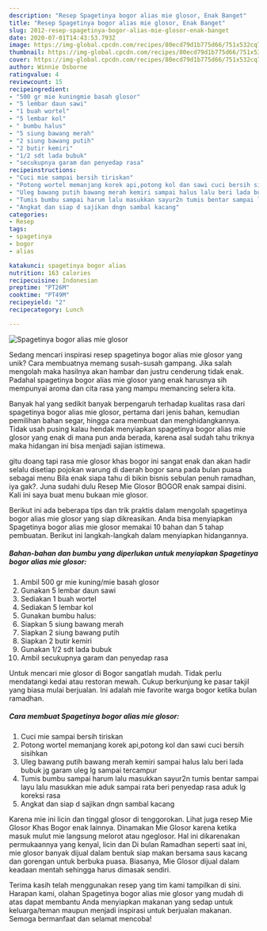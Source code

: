 ```yaml
---
description: "Resep Spagetinya bogor alias mie glosor, Enak Banget"
title: "Resep Spagetinya bogor alias mie glosor, Enak Banget"
slug: 2012-resep-spagetinya-bogor-alias-mie-glosor-enak-banget
date: 2020-07-01T14:43:53.793Z
image: https://img-global.cpcdn.com/recipes/80ecd79d1b775d66/751x532cq70/spagetinya-bogor-alias-mie-glosor-foto-resep-utama.jpg
thumbnail: https://img-global.cpcdn.com/recipes/80ecd79d1b775d66/751x532cq70/spagetinya-bogor-alias-mie-glosor-foto-resep-utama.jpg
cover: https://img-global.cpcdn.com/recipes/80ecd79d1b775d66/751x532cq70/spagetinya-bogor-alias-mie-glosor-foto-resep-utama.jpg
author: Winnie Osborne
ratingvalue: 4
reviewcount: 15
recipeingredient:
- "500 gr mie kuningmie basah glosor"
- "5 lembar daun sawi"
- "1 buah wortel"
- "5 lembar kol"
- " bumbu halus"
- "5 siung bawang merah"
- "2 siung bawang putih"
- "2 butir kemiri"
- "1/2 sdt lada bubuk"
- "secukupnya garam dan penyedap rasa"
recipeinstructions:
- "Cuci mie sampai bersih tiriskan"
- "Potong wortel memanjang korek api,potong kol dan sawi cuci bersih sisihkan"
- "Uleg bawang putih bawang merah kemiri sampai halus lalu beri lada bubuk jg garam uleg lg sampai tercampur"
- "Tumis bumbu sampai harum lalu masukkan sayur2n tumis bentar sampai layu lalu masukkan mie aduk sampai rata beri penyedap rasa aduk lg koreksi rasa"
- "Angkat dan siap d sajikan dngn sambal kacang"
categories:
- Resep
tags:
- spagetinya
- bogor
- alias

katakunci: spagetinya bogor alias 
nutrition: 163 calories
recipecuisine: Indonesian
preptime: "PT26M"
cooktime: "PT49M"
recipeyield: "2"
recipecategory: Lunch

---
```



![Spagetinya bogor alias mie glosor](https://img-global.cpcdn.com/recipes/80ecd79d1b775d66/751x532cq70/spagetinya-bogor-alias-mie-glosor-foto-resep-utama.jpg)

Sedang mencari inspirasi resep spagetinya bogor alias mie glosor yang unik? Cara membuatnya memang susah-susah gampang. Jika salah mengolah maka hasilnya akan hambar dan justru cenderung tidak enak. Padahal spagetinya bogor alias mie glosor yang enak harusnya sih mempunyai aroma dan cita rasa yang mampu memancing selera kita.

Banyak hal yang sedikit banyak berpengaruh terhadap kualitas rasa dari spagetinya bogor alias mie glosor, pertama dari jenis bahan, kemudian pemilihan bahan segar, hingga cara membuat dan menghidangkannya. Tidak usah pusing kalau hendak menyiapkan spagetinya bogor alias mie glosor yang enak di mana pun anda berada, karena asal sudah tahu triknya maka hidangan ini bisa menjadi sajian istimewa.

gitu doang tapi rasa mie glosor khas bogor ini sangat enak dan akan hadir selalu disetiap pojokan warung di daerah bogor sana pada bulan puasa sebagai menu Bila enak siapa tahu di bikin bisnis sebulan penuh ramadhan, iya gak?. Juna sudahi dulu Resep Mie Glosor BOGOR enak sampai disini. Kali ini saya buat menu bukaan mie glosor.


Berikut ini ada beberapa tips dan trik praktis dalam mengolah spagetinya bogor alias mie glosor yang siap dikreasikan. Anda bisa menyiapkan Spagetinya bogor alias mie glosor memakai 10 bahan dan 5 tahap pembuatan. Berikut ini langkah-langkah dalam menyiapkan hidangannya.

<!--inarticleads1-->

##### Bahan-bahan dan bumbu yang diperlukan untuk menyiapkan Spagetinya bogor alias mie glosor:

1. Ambil 500 gr mie kuning/mie basah glosor
1. Gunakan 5 lembar daun sawi
1. Sediakan 1 buah wortel
1. Sediakan 5 lembar kol
1. Gunakan  bumbu halus:
1. Siapkan 5 siung bawang merah
1. Siapkan 2 siung bawang putih
1. Siapkan 2 butir kemiri
1. Gunakan 1/2 sdt lada bubuk
1. Ambil secukupnya garam dan penyedap rasa


Untuk mencari mie glosor di Bogor sangatlah mudah. Tidak perlu mendatangi kedai atau restoran mewah. Cukup berkunjung ke pasar takjil yang biasa mulai berjualan. Ini adalah mie favorite warga bogor ketika bulan ramadhan. 

<!--inarticleads2-->

##### Cara membuat Spagetinya bogor alias mie glosor:

1. Cuci mie sampai bersih tiriskan
1. Potong wortel memanjang korek api,potong kol dan sawi cuci bersih sisihkan
1. Uleg bawang putih bawang merah kemiri sampai halus lalu beri lada bubuk jg garam uleg lg sampai tercampur
1. Tumis bumbu sampai harum lalu masukkan sayur2n tumis bentar sampai layu lalu masukkan mie aduk sampai rata beri penyedap rasa aduk lg koreksi rasa
1. Angkat dan siap d sajikan dngn sambal kacang


Karena mie ini licin dan tinggal glosor di tenggorokan. Lihat juga resep Mie Glosor Khas Bogor enak lainnya. Dinamakan Mie Glosor karena ketika masuk mulut mie langsung melorot atau ngeglosor. Hal ini dikarenakan permukaannya yang kenyal, licin dan Di bulan Ramadhan seperti saat ini, mie glosor banyak dijual dalam bentuk siap makan bersama saus kacang dan gorengan untuk berbuka puasa. Biasanya, Mie Glosor dijual dalam keadaan mentah sehingga harus dimasak sendiri. 

Terima kasih telah menggunakan resep yang tim kami tampilkan di sini. Harapan kami, olahan Spagetinya bogor alias mie glosor yang mudah di atas dapat membantu Anda menyiapkan makanan yang sedap untuk keluarga/teman maupun menjadi inspirasi untuk berjualan makanan. Semoga bermanfaat dan selamat mencoba!
